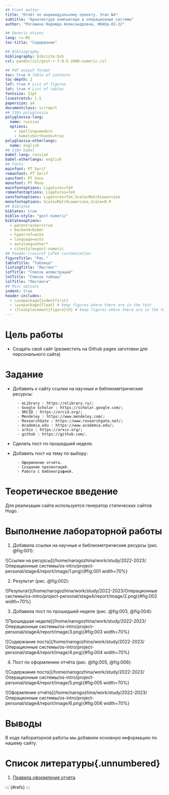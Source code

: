 ```yaml
---
## Front matter
title: "Отчёт по индивидуальному проекту. Этап №4"
subtitle: "Архитектура компьютера и операционные системы"
author: "Рогожина Надежда Александровна, НКАбд-02-22"

## Generic otions
lang: ru-RU
toc-title: "Содержание"

## Bibliography
bibliography: bib/cite.bib
csl: pandoc/csl/gost-r-7-0-5-2008-numeric.csl

## Pdf output format
toc: true # Table of contents
toc-depth: 2
lof: true # List of figures
lot: true # List of tables
fontsize: 12pt
linestretch: 1.5
papersize: a4
documentclass: scrreprt
## I18n polyglossia
polyglossia-lang:
  name: russian
  options:
	- spelling=modern
	- babelshorthands=true
polyglossia-otherlangs:
  name: english
## I18n babel
babel-lang: russian
babel-otherlangs: english
## Fonts
mainfont: PT Serif
romanfont: PT Serif
sansfont: PT Sans
monofont: PT Mono
mainfontoptions: Ligatures=TeX
romanfontoptions: Ligatures=TeX
sansfontoptions: Ligatures=TeX,Scale=MatchLowercase
monofontoptions: Scale=MatchLowercase,Scale=0.9
## Biblatex
biblatex: true
biblio-style: "gost-numeric"
biblatexoptions:
  - parentracker=true
  - backend=biber
  - hyperref=auto
  - language=auto
  - autolang=other*
  - citestyle=gost-numeric
## Pandoc-crossref LaTeX customization
figureTitle: "Рис."
tableTitle: "Таблица"
listingTitle: "Листинг"
lofTitle: "Список иллюстраций"
lotTitle: "Список таблиц"
lolTitle: "Листинги"
## Misc options
indent: true
header-includes:
  - \usepackage{indentfirst}
  - \usepackage{float} # keep figures where there are in the text
  - \floatplacement{figure}{H} # keep figures where there are in the text
---
```


# Цель работы

- Создать свой сайт (разместить на Github pages заготовки для персонального сайта)

# Задание

- Добавить к сайту ссылки на научные и библиометрические ресурсы:

        - eLibrary : https://elibrary.ru/;
        - Google Scholar : https://scholar.google.com/;
        - ORCID : https://orcid.org/;
        - Mendeley : https://www.mendeley.com/;
        - ResearchGate : https://www.researchgate.net/;
        - Academia.edu : https://www.academia.edu/;
        - arXiv : https://arxiv.org/;
        - github : https://github.com/.
        
- Сделать пост по прошедшей неделе.
- Добавить пост на тему по выбору:

        - Оформление отчёта.
        - Создание презентаций.
        - Работа с библиографией.

# Теоретическое введение

Для реализации сайта используется генератор статических сайтов Hugo.

# Выполнение лабораторной работы

1. Добавила ссылки на научные и библиометрические ресурсы (рис. @fig:001):

![Ссылки на ресурсы](/home/narogozhina/work/study/2022-2023/Операционные системы/os-intro/project-personal/stage4/report/image/1.png){#fig:001 width=70%}

2. Результат (рис. @fig:002):

![Результат](/home/narogozhina/work/study/2022-2023/Операционные системы/os-intro/project-personal/stage4/report/image/2.png){#fig:002 width=70%}

3. Добавила пост по прошедшей неделе (рис. @fig:003, @fig:004):

![Прошедшая неделя](/home/narogozhina/work/study/2022-2023/Операционные системы/os-intro/project-personal/stage4/report/image/3.png){#fig:003 width=70%}

![Содержание поста](/home/narogozhina/work/study/2022-2023/Операционные системы/os-intro/project-personal/stage4/report/image/4.png){#fig:004 width=70%}

4. Пост по оформлению отчёта (рис. @fig:005, @fig:006):

![Содержание поста](/home/narogozhina/work/study/2022-2023/Операционные системы/os-intro/project-personal/stage4/report/image/5.png){#fig:005 width=70%}

![Оформление отчёта](/home/narogozhina/work/study/2022-2023/Операционные системы/os-intro/project-personal/stage4/report/image/6.png){#fig:006 width=70%}

# Выводы

В ходе лабораторной работы мы добавили основную информацию по нашему сайту.

# Список литературы{.unnumbered}

1. [Правила оформления отчёта](https://orfogrammka.ru/%D0%BE%D1%84%D0%BE%D1%80%D0%BC%D0%BB%D0%B5%D0%BD%D0%B8%D0%B5/%D0%BE%D0%B1%D1%89%D0%B5%D0%B5_%D0%BE%D1%84%D0%BE%D1%80%D0%BC%D0%BB%D0%B5%D0%BD%D0%B8%D0%B5_%D0%BE%D1%82%D1%87%D1%91%D1%82%D0%B0/)

::: {#refs}
:::
